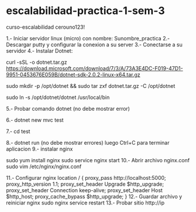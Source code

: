 # escalabilidad-practica-1-sem-3

curso-escalabilidad
cerouno123!


1.- Iniciar servidor linux (micro) con nombre: Sunombre_practica
2.- Descargar putty y configurar la conexion a su server
3.- Conectarse a su servidor
4.- Instalar Dotnet:


curl -sSL -o dotnet.tar.gz https://download.microsoft.com/download/7/3/A/73A3E4DC-F019-47D1-9951-0453676E059B/dotnet-sdk-2.0.2-linux-x64.tar.gz 


sudo mkdir -p /opt/dotnet && sudo tar zxf dotnet.tar.gz -C /opt/dotnet

sudo ln -s /opt/dotnet/dotnet /usr/local/bin


5.- Probar comando dotnet (no debe mostrar error)

6.- dotnet new mvc test

7.- cd test

8.- dotnet run (no debe mostrar errores) luego Ctrl+C para terminar aplicacion
9.- instalar nginx

sudo yum install nginx
sudo service nginx start
10.- Abrir archivo nginx.conf
sudo vim /etc/nginx/nginx.conf

11.- Configurar nginx
location / {
        proxy_pass         http://localhost:5000;
        proxy_http_version 1.1;
        proxy_set_header   Upgrade $http_upgrade;
        proxy_set_header   Connection keep-alive;
        proxy_set_header   Host $http_host;
        proxy_cache_bypass $http_upgrade;
    }
12.- Guardar archivo y reiniciar nginx
sudo nginx service restart
13.- Probar sitio http://ip
